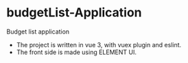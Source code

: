 # budgetList-Application
Budget list application

* The project is written in vue 3, with vuex plugin and eslint. 
* The front side is made using ELEMENT UI.
